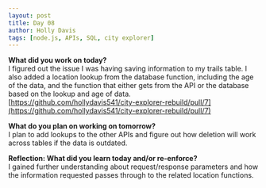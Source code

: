 ```yaml
---
layout: post
title: Day 08
author: Holly Davis
tags: [node.js, APIs, SQL, city explorer]
---
```


**What did you work on today?**  
I figured out the issue I was having saving information to my trails table. I also added a location lookup from the database function, including the age of the data, and the function that either gets from the API or the database based on the lookup and age of data.  
[https://github.com/hollydavis541/city-explorer-rebuild/pull/7](https://github.com/hollydavis541/city-explorer-rebuild/pull/7)

**What do you plan on working on tomorrow?**  
I plan to add lookups to the other APIs and figure out how deletion will work across tables if the data is outdated.

**Reflection: What did you learn today and/or re-enforce?**  
I gained further understanding about request/response parameters and how the information requested passes through to the related location functions.


